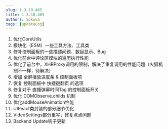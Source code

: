 ```yaml
---
slug: 1.3.18.405
title: 1.3.18.405
authors: Sokwva
tags: [updateLog]
---
```


1. 优化CoreUtils
2. 模块化（ESM）一些工具方法、工具类
3. 修补控制面板的一些描述问题、数目显示、Bug
4. 优化前台中评论区模块的遍历执行性能
5. 优化了前台中，XHRProxy调用的限制，解决了重复调用的性能问题（火狐机制不一样，待解决）
6. 增加 全屏播放进度条 & 控制面板项
7. 恢复 控制面板中 快捷键翻页 的选项
8. 修复对于 直播弹幕时间Tag 的控制面板开关
9. 优化 DOMObserve.childs 机制
10. 优化addMouseAnimation性能
11. UIReact类封装的部分细节优化
12. VideoSettings部分重写，修复点点问题
13. Backend Update钩子更新
